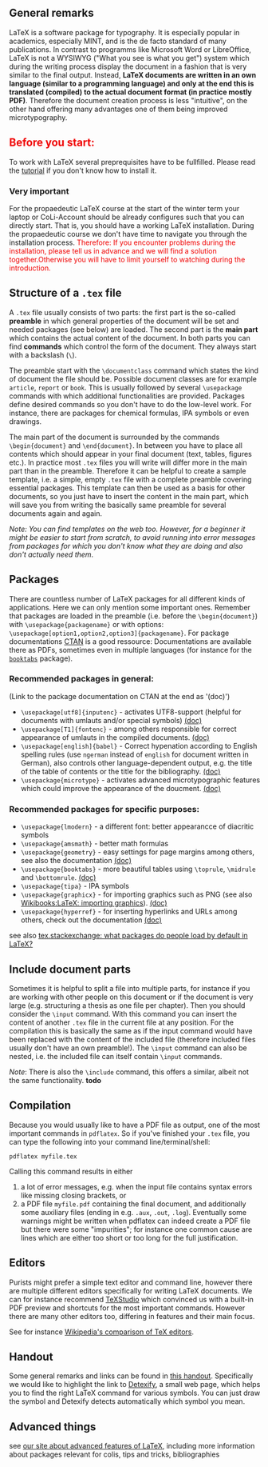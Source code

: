 ## General remarks
LaTeX is a software package for typography. It is especially popular in academics, especially MINT, and is the de facto standard of many publications.  In contrast to programms like Microsoft Word or LibreOffice, LaTeX is not a WYSIWYG ("What you see is what you get") system which during the writing process display the document in a fashion that is very similar to the final output. 
Instead, **LaTeX documents are written in an own language (similar to a programming language) and only at the end this is translated (compiled) to the actual document format (in practice mostly PDF)**.
Therefore the document creation process is less "intuitive", on the other hand offering many advantages one of them being improved microtypography. 

## <font color="#F00000">Before you start:</font>

To work with LaTeX several preprequisites have to be fullfilled. Please read the [tutorial](latex_tut_en.html) if you don't know how to install it.

<div class="panel panel-danger">
  <div class="panel-heading">
    <h3 class="panel-title">Very important</h3>
  </div>
  <div class="panel-body">
    For the propaedeutic LaTeX course at the start of the winter term your laptop or CoLi-Account should be already configures such that you can directly start. That is, you should have a working LaTeX installation. During the propaedeutic course we don't have time to navigate you through the installation process.  
<font color="#F00000">Therefore: If you encounter problems during the installation, please tell us in advance and we will find a solution together.Otherwise you will have to limit yourself to watching during the introduction.</font>
  </div>
</div>


## Structure of a `.tex` file

A `.tex` file usually consists of two parts: the first part is the so-called **preamble** in which general properties of the document will be set and needed packages (see below) are loaded. The second part is the **main part** which contains the actual content of the document. In both parts you can find **commands** which control the form of the document. They always start with a backslash (`\`).

The preamble start with the `\documentclass` command which states the kind of document the file should be. Possible document classes are for example `article`, `report` or `book`.  This is usually followed by several `\usepackage` commands with which additional functionalities are provided. Packages define desired commands so you don't have to do the low-level work. For instance, there are packages for chemical formulas, IPA symbols or even drawings.

The main part of the document is surrounded by the commands `\begin{document}` and `\end{document}`. In between you have to place all contents which should appear in your final document (text, tables, figures etc.). In practice most `.tex` files you will write will differ more in the main part than in the preamble. Therefore it can be helpful to create a sample template, i.e. a simple, empty `.tex` file with a complete preamble covering essential packages. This template can then be used as a basis for other documents, so you just have to insert the content in the main part, which will save you from writing the basically same preamble for several documents again and again. 

*Note: You can find templates on the web too. However, for a beginner it might be easier to start from scratch, to avoid running into error messages from packages for which you don't know what they are doing and also don't actually need them*.

## Packages

There are countless number of LaTeX packages for all different kinds of applications.  Here we can only mention some important ones.   Remember that packages are loaded in the preamble (i.e. before the `\begin{document}`) with `\usepackage{packagename}` or with options: `\usepackage[option1,option2,option3]{packagename}`. For package documentations [CTAN](https://www.ctan.org/) is a good ressource: Documentations are available there as PDFs, sometimes even in multiple languages (for instance for the [`booktabs`](https://www.ctan.org/pkg/booktabs) package). 

### Recommended packages in general: 

(Link to the package documentation on CTAN at the end as '(doc)')

- `\usepackage[utf8]{inputenc}` - activates UTF8-support (helpful for documents with umlauts and/or special symbols) [(doc)](https://www.ctan.org/pkg/inputenc)
- `\usepackage[T1]{fontenc}` - among others responsible for correct appearance of umlauts in the compiled documents. [(doc)](https://www.ctan.org/pkg/fontenc)
- `\usepackage[english]{babel}` - Correct hypenation according to English spelling rules (use `ngerman` instead of `english` for document written in German), also controls other language-dependent output, e.g. the title of the table of contents or the title for the bibliography. [(doc)](https://www.ctan.org/pkg/babel)
- `\usepackage{microtype}` - activates advanced microtypographic features which could improve the appearance of the doucment. [(doc)](https://www.ctan.org/pkg/microtype)

### Recommended packages for specific purposes: 

- `\usepackage{lmodern}` - a different font: better appearancce of diacritic symbols
- `\usepackage{amsmath}` - better math formulas 
- `\usepackage{geometry}` - easy settings for page margins among others, see also the documentation [(doc)](https://www.ctan.org/pkg/geometry)
- `\usepackage{booktabs}` - more beautiful tables using `\toprule`, `\midrule` and `\bottomrule`. [(doc)](https://www.ctan.org/pkg/booktabs)
- `\usepackage{tipa}` - IPA symbols
- `\usepackage{graphicx}` - for importing graphics such as PNG (see also [Wikibooks:LaTeX: importing graphics](https://en.wikibooks.org/wiki/LaTeX/Importing_Graphics)). [(doc)](https://www.ctan.org/pkg/graphicx)
- `\usepackage{hyperref}` - for inserting hyperlinks and URLs among others, check out the documentation [(doc)](https://www.ctan.org/pkg/hyperref)

see also [tex.stackexchange: what packages do people load by default in LaTeX?](https://tex.stackexchange.com/q/553)


## Include document parts

Sometimes it is helpful to split a file into multiple parts, for instance if you are working with other people on this document or if the document is very large (e.g. structuring a thesis as one file per chapter). Then you should consider the `\input` command. With this command you can insert the content of another `.tex` file in the current file at any position. For the compilation this is basically the same as if the input command would have been replaced with the content of the included file (therefore included files usually don't have an own preamble!). The `\input` command can also be nested, i.e. the included file can itself contain `\input` commands.

*Note*: There is also the `\include` command, this offers a similar, albeit not the same functionality.  **todo**

## Compilation

Because you would usually like to have a PDF file as output, one of the most important commands in `pdflatex`. So if you've finished your `.tex` file, you can type the following into your command line/terminal/shell:
```shell
pdflatex myfile.tex
```

Calling this command results in either

1. a lot of error messages, e.g. when the input file contains syntax errors like missing closing brackets, or
2. a PDF file `myfile.pdf` containing the final document, and additionally some auxiliary files (ending in e.g. `.aux`, `.out`, `.log`). Eventually some warnings might be written when pdflatex can indeed create a PDF file but there were some "impurities"; for instance one common cause are lines which are either too short or too long for the full justification.

## Editors
Purists might prefer a simple text editor and command line, however there are multiple different editors specifically for writing LaTeX documents. We can for instance recommend [TeXStudio](http://texstudio.sourceforge.net/) which convinced us with a built-in PDF preview and shortcuts for the most important commands. However there are many other editors too, differing in features and their main focus.

See for instance [Wikipedia's comparison of TeX editors](https://en.wikipedia.org/wiki/Comparison_of_TeX_editors).

## Handout

Some general remarks and links can be found in [this handout](../pdf/Handout_eng.pdf). Specifically we would like to highlight the link to [Detexify](https://detexify.kirelabs.org/classify.html), a small web page, which helps you to find the right LaTeX command for various symbols. You can just draw the symbol and Detexify detects automatically which symbol you mean.

## Advanced things
see [our site about advanced features of LaTeX](latex_advanced.html), including more information about packages relevant for colis, tips and tricks, bibliographies

